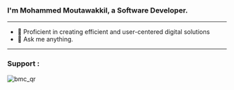 



### I'm **M**ohammed **M**outawakkil, a Software Developer.
---

-   :seedling: Proficient in creating efficient and user-centered digital solutions
-   :thought_balloon: Ask me anything.

---
### Support :
![bmc_qr](https://github.com/mohammedmoutawakkil/mohammedmoutawakkil/assets/70536218/a47e61a5-3ee8-4566-b6c9-913f2dc6e557)
